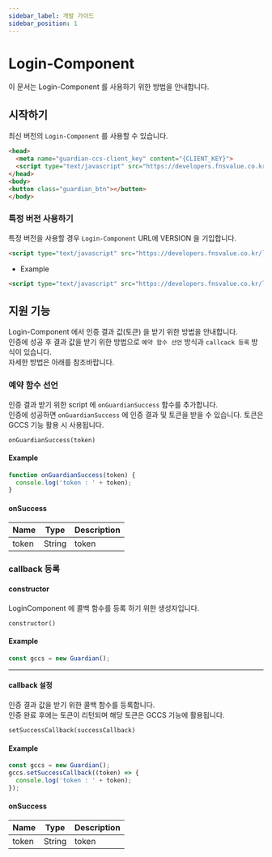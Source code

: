 ```yaml
---
sidebar_label: 개발 가이드
sidebar_position: 1
---
```

# Login-Component

이 문서는 Login-Component 를 사용하기 위한 방법을 안내합니다.

## 시작하기
최신 버전의 `Login-Component` 를 사용할 수 있습니다.

```html
<head>
  <meta name="guardian-ccs-client_key" content="{CLIENT_KEY}">
  <script type="text/javascript" src="https://developers.fnsvalue.co.kr/login-component/guardian.js"></script>
</head>
<body>
<button class="guardian_btn"></button>
</body>
```

### 특정 버전 사용하기

특정 버전을 사용할 경우 `Login-Component` URL에 VERSION 을 기입합니다.

```html
<script type="text/javascript" src="https://developers.fnsvalue.co.kr/login-component/{VERSION}/guardian.js"></script>
```

 - Example
```html
<script type="text/javascript" src="https://developers.fnsvalue.co.kr/login-component/1.0.2/guardian.js"></script>
```

## 지원 기능
Login-Component 에서 인증 결과 값(토큰) 을 받기 위한 방법을 안내합니다.   
인증에 성공 후 결과 값을 받기 위한 방법으로 `예약 함수 선언` 방식과 `callcack 등록` 방식이 있습니다.   
자세한 방법은 아래를 참조바랍니다.

<!-- 
### 예약 함수 추가

자세한 내용은 [예약 함수 추가](#예약 함수 추가)에서 확인 할 수 있습니다.

|Name|Description|
|---|---|
|onGuardianSuccess| GuardianCCS 인증 성공 시 CallBack 함수|

### Login-Component 에 callback 등록

자세한 내용은 [callback 등록](#callback 등록)에서 확인 할 수 있습니다.

|Name|Description|
|---|---|
|constructor| LoginComponent에 콜백 함수를 등록 하기 위한 생성자 |
|setSuccessCallback| GuardianCCS 인증 성공 시 CallBack을 호출 | -->

### 예약 함수 선언

인증 결과 받기 위한 script 에 `onGuardianSuccess` 함수를 추가합니다.   
인증에 성공하면 `onGuardianSuccess` 에 인증 결과 및 토큰을 받을 수 있습니다.
토큰은 GCCS 기능 활용 시 사용됩니다.
```
onGuardianSuccess(token)
```

#### Example
```javascript
function onGuardianSuccess(token) {
  console.log('token : ' + token);
}
```

#### onSuccess
|Name|Type|Description|
|---|---|---|
|token|String|token|

### callback 등록

#### constructor
LoginComponent 에 콜백 함수를 등록 하기 위한 생성자입니다.

```
constructor()
```

#### Example
```javascript
const gccs = new Guardian();
```

---

#### callback 설정
인증 결과 값을 받기 위한 콜백 함수를 등록합니다.   
인증 완료 후에는 토큰이 리턴되며 해당 토큰은 GCCS 기능에 활용됩니다.

```
setSuccessCallback(successCallback)
```

#### Example
```javascript
const gccs = new Guardian();
gccs.setSuccessCallback((token) => {
  console.log('token : ' + token);
});
```

#### onSuccess
|Name|Type|Description|
|---|---|---|
|token|String|token|